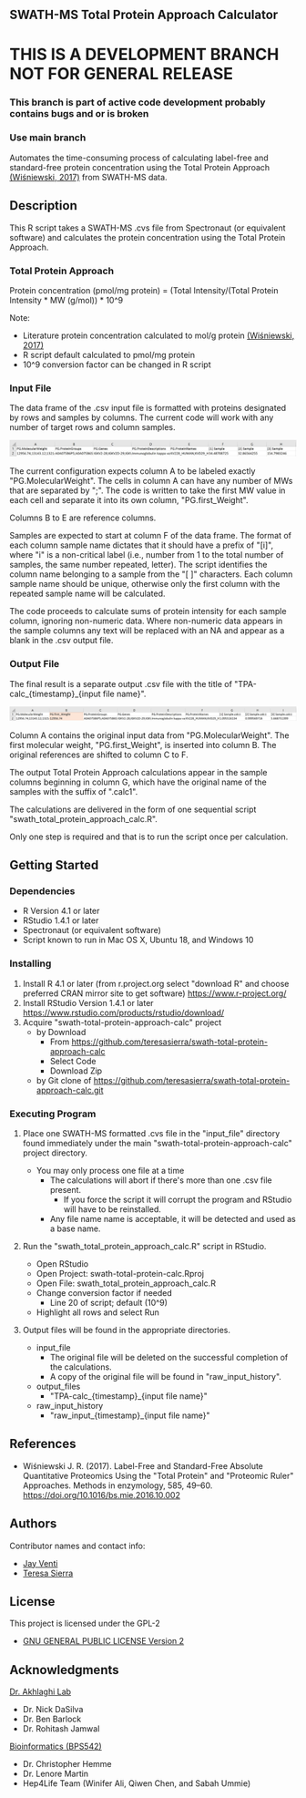 
##  SWATH-MS Total Protein Approach Calculator

# THIS IS A DEVELOPMENT BRANCH NOT FOR GENERAL RELEASE 
### This branch is part of active code development probably contains bugs and or is broken
### Use main branch


Automates the time-consuming process of calculating label-free and standard-free protein concentration using the Total Protein Approach [(Wiśniewski, 2017)](https://doi.org/10.1016/bs.mie.2016.10.00s2) from SWATH-MS data.

## Description
This R script takes a SWATH-MS .cvs file from Spectronaut (or equivalent software) and calculates the protein concentration using the Total Protein Approach.

### Total Protein Approach
Protein concentration (pmol/mg protein) = (Total Intensity/(Total Protein Intensity * MW (g/mol)) * 10^9

Note: 
* Literature protein concentration calculated to mol/g protein [(Wiśniewski, 2017)](https://doi.org/10.1016/bs.mie.2016.10.002)
* R script default calculated to pmol/mg protein
* 10^9 conversion factor can be changed in R script

### Input File

The data frame of the .csv input file is formatted with proteins designated by rows and samples by columns. The current code will work with any number of target rows and column samples.

![input_file_example](figs/input_file_example.jpg)

The current configuration expects column A to be labeled exactly "PG.MolecularWeight". The cells in column A can have any number of MWs that are separated by ";". The code is written to take the first MW value in each cell and separate it into its own column, "PG.first_Weight".

Columns B to E are reference columns.

Samples are expected to start at column F of the data frame. The format of each column sample name dictates that it should have a prefix of "[i]", where "i" is a non-critical label (i.e., number from 1 to the total number of samples, the same number repeated, letter). The script identifies the column name belonging to a sample from the "[ ]" characters. Each column sample name should be unique, otherwise only the first column with the repeated sample name will be calculated.

The code proceeds to calculate sums of protein intensity for each sample column, ignoring non-numeric data. Where non-numeric data appears in the sample columns any text will be replaced with an NA and appear as a blank in the .csv output file.

### Output File

The final result is a separate output .csv file with the title of "TPA-calc_{timestamp}_{input file name}".

![output_file_example](figs/output_file_example.jpg)

Column A contains the original input data from "PG.MolecularWeight". The first molecular weight, "PG.first_Weight", is inserted into column B. The original references are shifted to column C to F.

The output Total Protein Approach calculations appear in the  sample columns beginning in column G, which have the original name of the samples with the suffix of ".calc1".

The calculations are delivered in the form of one sequential script "swath_total_protein_approach_calc.R".

Only one step is required and that is to run the script once per calculation. 


## Getting Started

### Dependencies

* R Version 4.1 or later
* RStudio 1.4.1 or later
* Spectronaut (or equivalent software)
* Script known to run in Mac OS X, Ubuntu 18, and Windows 10

### Installing

1) Install R 4.1 or later (from r.project.org select "download R" and choose preferred CRAN mirror site to get software)
https://www.r-project.org/
2) Install RStudio Version 1.4.1 or later
https://www.rstudio.com/products/rstudio/download/
3) Acquire "swath-total-protein-approach-calc" project
    * by Download
        * From https://github.com/teresasierra/swath-total-protein-approach-calc
        * Select Code
        * Download Zip
    * by Git clone of https://github.com/teresasierra/swath-total-protein-approach-calc.git

### Executing Program

1) Place one SWATH-MS formatted .cvs file in the "input_file" directory found immediately under the main "swath-total-protein-approach-calc" project directory.
    * You may only process one file at a time
        * The calculations will abort if there's more than one .csv file present. 
            * If you force the script it will corrupt the program and RStudio will have to be reinstalled.
        * Any file name name is acceptable, it will be detected and used as a base name.
  
2)  Run the "swath_total_protein_approach_calc.R" script in RStudio.
    * Open RStudio
    * Open Project: swath-total-protein-calc.Rproj
    * Open File: swath_total_protein_approach_calc.R
    * Change conversion factor if needed
        * Line 20 of script; default (10^9)
	* Highlight all rows and select Run

3)  Output files will be found in the appropriate directories.
    * input_file
        * The original file will be deleted on the successful completion of the calculations.
        * A copy of the original file will be found in "raw_input_history".
    * output_files
        * "TPA-calc_{timestamp}_{input file name}"
    * raw_input_history
        * "raw_input_{timestamp}_{input file name}"
    
## References
* Wiśniewski J. R. (2017). Label-Free and Standard-Free Absolute Quantitative Proteomics Using the "Total Protein" and "Proteomic Ruler" Approaches. Methods in enzymology, 585, 49–60. https://doi.org/10.1016/bs.mie.2016.10.002

## Authors

Contributor names and contact info:

* [Jay Venti](jayventi@gmail.com)  
* [Teresa Sierra](teresa_sierra@uri.edu)  

## License
This project is licensed under the GPL-2
* [GNU GENERAL PUBLIC LICENSE Version 2](https://www.r-project.org/Licenses/GPL-2)

## Acknowledgments

[Dr. Akhlaghi Lab](https://web.uri.edu/pharmacy/research/akhlaghi/)
* Dr. Nick DaSilva
* Dr. Ben Barlock
* Dr. Rohitash Jamwal

[Bioinformatics (BPS542)](https://web.uri.edu/pharmacy/2013/08/16/bps542-bioinformatics-i/)
* Dr. Christopher Hemme
* Dr. Lenore Martin
* Hep4Life Team (Winifer Ali, Qiwen Chen, and Sabah Ummie)



